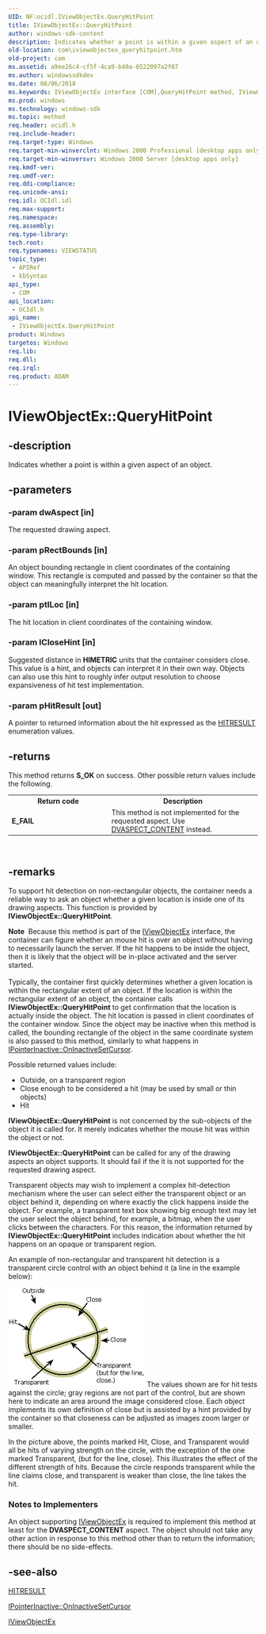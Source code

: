 ```yaml
---
UID: NF:ocidl.IViewObjectEx.QueryHitPoint
title: IViewObjectEx::QueryHitPoint
author: windows-sdk-content
description: Indicates whether a point is within a given aspect of an object.
old-location: com\iviewobjectex_queryhitpoint.htm
old-project: com
ms.assetid: a9ee26c4-cf5f-4ca9-b40a-0522097a2f07
ms.author: windowssdkdev
ms.date: 08/06/2018
ms.keywords: IViewObjectEx interface [COM],QueryHitPoint method, IViewObjectEx.QueryHitPoint, IViewObjectEx::QueryHitPoint, QueryHitPoint, QueryHitPoint method [COM], QueryHitPoint method [COM],IViewObjectEx interface, _ole_iviewobjectex_queryhitpoint, com.iviewobjectex_queryhitpoint, ocidl/IViewObjectEx::QueryHitPoint
ms.prod: windows
ms.technology: windows-sdk
ms.topic: method
req.header: ocidl.h
req.include-header: 
req.target-type: Windows
req.target-min-winverclnt: Windows 2000 Professional [desktop apps only]
req.target-min-winversvr: Windows 2000 Server [desktop apps only]
req.kmdf-ver: 
req.umdf-ver: 
req.ddi-compliance: 
req.unicode-ansi: 
req.idl: OCIdl.idl
req.max-support: 
req.namespace: 
req.assembly: 
req.type-library: 
tech.root: 
req.typenames: VIEWSTATUS
topic_type:
 - APIRef
 - kbSyntax
api_type:
 - COM
api_location:
 - OCIdl.h
api_name:
 - IViewObjectEx.QueryHitPoint
product: Windows
targetos: Windows
req.lib: 
req.dll: 
req.irql: 
req.product: ADAM
---
```


# IViewObjectEx::QueryHitPoint


## -description


Indicates whether a point is within a given aspect of an object.


## -parameters




### -param dwAspect [in]

The requested drawing aspect.


### -param pRectBounds [in]

An object bounding rectangle in client coordinates of the containing window. This rectangle is computed and 
       passed by the container so that the object can meaningfully interpret the hit location.


### -param ptlLoc [in]

The hit location in client coordinates of the containing window.


### -param lCloseHint [in]

Suggested distance in <b>HIMETRIC</b> units that the container considers close. This 
       value is a hint, and objects can interpret it in their own way. Objects can also use this hint to roughly infer 
       output resolution to choose expansiveness of hit test implementation.


### -param pHitResult [out]

A pointer to returned information about the hit expressed as the 
       <a href="https://msdn.microsoft.com/44b070e4-5453-446c-a871-d977a8df8140">HITRESULT</a> enumeration values.


## -returns



This method returns <b>S_OK</b> on success. Other possible return values include the 
       following.

<table>
<tr>
<th>Return code</th>
<th>Description</th>
</tr>
<tr>
<td width="40%">
<dl>
<dt><b>E_FAIL</b></dt>
</dl>
</td>
<td width="60%">
This method is not implemented for the requested aspect. Use 
         <a href="https://msdn.microsoft.com/a2b729c8-7091-4520-93cd-c44468ba0274">DVASPECT_CONTENT</a> instead.

</td>
</tr>
</table>
 




## -remarks



To support hit detection on non-rectangular objects, the container needs a reliable way to ask an object 
     whether a given location is inside one of its drawing aspects. This function is provided by 
     <b>IViewObjectEx::QueryHitPoint</b>.

<div class="alert"><b>Note</b>  Because this method is part of the <a href="https://msdn.microsoft.com/4e677ec6-9c9e-4ee7-bb7f-1df6e590319b">IViewObjectEx</a> 
     interface, the container can figure whether an mouse hit is over an object without having to necessarily launch 
     the server. If the hit happens to be inside the object, then it is likely that the object will be in-place 
     activated and the server started.</div>
<div> </div>
Typically, the container first quickly determines whether a given location is within the rectangular extent of 
     an object. If the location is within the rectangular extent of an object, the container calls 
     <b>IViewObjectEx::QueryHitPoint</b> to get 
     confirmation that the location is actually inside the object. The hit location is passed in client coordinates of 
     the container window. Since the object may be inactive when this method is called, the bounding rectangle of the 
     object in the same coordinate system is also passed to this method, similarly to what happens in 
     <a href="https://msdn.microsoft.com/f2c87f5e-5c8e-487c-ad18-ea95f334e01d">IPointerInactive::OnInactiveSetCursor</a>.

Possible returned values include:

<ul>
<li>Outside, on a transparent region</li>
<li>Close enough to be considered a hit (may be used by small or thin objects)</li>
<li>Hit</li>
</ul>
<b>IViewObjectEx::QueryHitPoint</b> is not 
     concerned by the sub-objects of the object it is called for. It merely indicates whether the mouse hit was within 
     the object or not.

<b>IViewObjectEx::QueryHitPoint</b> can be called 
     for any of the drawing aspects an object supports. It should fail if the it is not supported for the requested 
     drawing aspect.

Transparent objects may wish to implement a complex hit-detection mechanism where the user can select either 
     the transparent object or an object behind it, depending on where exactly the click happens inside the object. 
     For example, a transparent text box showing big enough text may let the user select the object behind, for 
     example, a bitmap, when the user clicks between the characters. For this reason, the information returned by 
     <b>IViewObjectEx::QueryHitPoint</b> includes 
     indication about whether the hit happens on an opaque or transparent region.

An example of non-rectangular and transparent hit detection is a transparent circle control with an object 
     behind it (a line in the example below):

<img alt="" src="./images/a7c7fe0d-f171-4823-ba4c-b51cb90d8733.png"/>
The values shown are for hit tests against the circle; gray regions are not part of the control, but are shown 
     here to indicate an area around the image considered close. Each object implements its own definition of close 
     but is assisted by a hint provided by the container so that closeness can be adjusted as images zoom larger or 
     smaller.

In the picture above, the points marked Hit, Close, and Transparent would all be hits of varying strength on 
     the circle, with the exception of the one marked Transparent, (but for the line, close). This illustrates the 
     effect of the different strength of hits. Because the circle responds transparent while the line claims close, 
     and transparent is weaker than close, the line takes the hit.

<h3><a id="Notes_to_Implementers"></a><a id="notes_to_implementers"></a><a id="NOTES_TO_IMPLEMENTERS"></a>Notes to Implementers</h3>
An object supporting <a href="https://msdn.microsoft.com/4e677ec6-9c9e-4ee7-bb7f-1df6e590319b">IViewObjectEx</a> is required to 
      implement this method at least for the <b>DVASPECT_CONTENT</b> aspect. The object should 
      not take any other action in response to this method other than to return the information; there should be no 
      side-effects.




## -see-also




<a href="https://msdn.microsoft.com/44b070e4-5453-446c-a871-d977a8df8140">HITRESULT</a>



<a href="https://msdn.microsoft.com/f2c87f5e-5c8e-487c-ad18-ea95f334e01d">IPointerInactive::OnInactiveSetCursor</a>



<a href="https://msdn.microsoft.com/4e677ec6-9c9e-4ee7-bb7f-1df6e590319b">IViewObjectEx</a>
 

 

